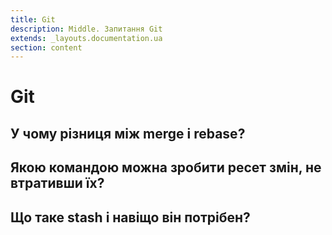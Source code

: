 ```yaml
---
title: Git
description: Middle. Запитання Git
extends: _layouts.documentation.ua
section: content
---
```


# Git

## У чому різниця між merge і rebase?

## Якою командою можна зробити ресет змін, не втративши їх?

## Що таке stash і навіщо він потрібен?